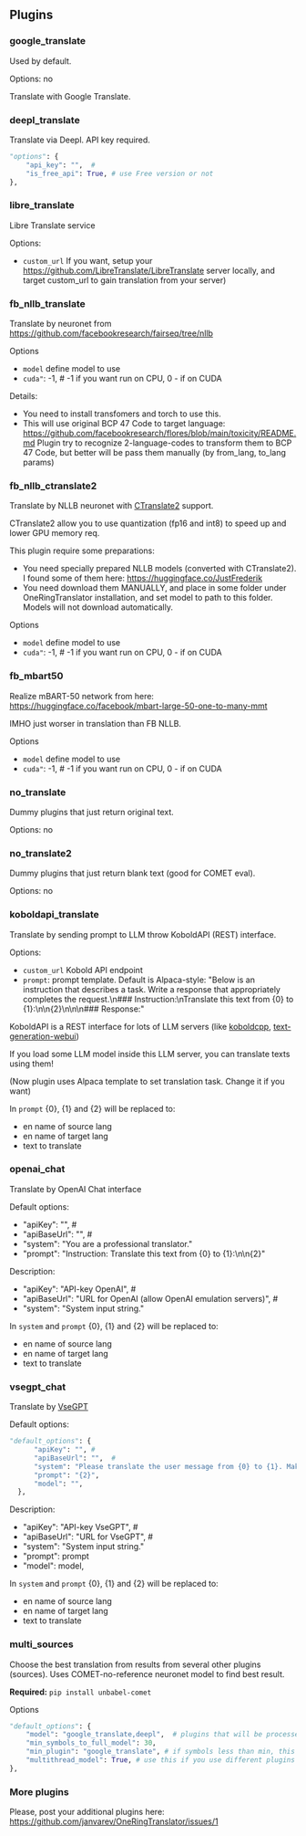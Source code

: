 ## Plugins

### google_translate

Used by default. 

Options: no

Translate with Google Translate.

### deepl_translate

Translate via Deepl. API key required. 

```python
"options": {
    "api_key": "",  #
    "is_free_api": True, # use Free version or not
},
```

### libre_translate

Libre Translate service

Options:
- `custom_url` If you want, setup your https://github.com/LibreTranslate/LibreTranslate server locally, and target custom_url to gain translation from your server)

### fb_nllb_translate

Translate by neuronet from https://github.com/facebookresearch/fairseq/tree/nllb

Options
- `model` define model to use 
- `cuda"`: -1, # -1 if you want run on CPU, 0 - if on CUDA

Details:
- You need to install transfomers and torch to use this.
- This will use original BCP 47 Code to target language: https://github.com/facebookresearch/flores/blob/main/toxicity/README.md
Plugin try to recognize 2-language-codes to transform them to BCP 47 Code, but better will be pass them manually (by from_lang, to_lang params)  

### fb_nllb_ctranslate2

Translate by NLLB neuronet with [CTranslate2](https://opennmt.net/CTranslate2/index.html) support.

CTranslate2 allow you to use quantization (fp16 and int8) to speed up and lower GPU memory req.

This plugin require some preparations:
- You need specially prepared NLLB models (converted with CTranslate2). I found some of them here: https://huggingface.co/JustFrederik
- You need download them MANUALLY, and place in some folder under OneRingTranslator installation, and set model to path to this folder. 
Models will not download automatically.

Options
- `model` define model to use 
- `cuda"`: -1, # -1 if you want run on CPU, 0 - if on CUDA

### fb_mbart50

Realize mBART-50 network from here: https://huggingface.co/facebook/mbart-large-50-one-to-many-mmt

IMHO just worser in translation than FB NLLB.

Options
- `model` define model to use 
- `cuda"`: -1, # -1 if you want run on CPU, 0 - if on CUDA


### no_translate

Dummy plugins that just return original text. 

Options: no

### no_translate2

Dummy plugins that just return blank text (good for COMET eval). 

Options: no

### koboldapi_translate

Translate by sending prompt to LLM throw KoboldAPI (REST) interface. 

Options:
- `custom_url` Kobold API endpoint
- `prompt`: prompt template. Default is Alpaca-style: "Below is an instruction that describes a task. Write a response that appropriately completes the request.\n### Instruction:\nTranslate this text from {0} to {1}:\n\n{2}\n\n\n### Response:"

KoboldAPI is a REST interface for lots of LLM servers (like [koboldcpp](https://github.com/LostRuins/koboldcpp/releases), [text-generation-webui](https://github.com/oobabooga/text-generation-webui))

If you load some LLM model inside this LLM server, you can translate texts using them!

(Now plugin uses Alpaca template to set translation task. Change it if you want)

In `prompt` {0}, {1} and {2} will be replaced to: 
- en name of source lang
- en name of target lang
- text to translate

### openai_chat

Translate by OpenAI Chat interface

Default options:
- "apiKey": "", #
- "apiBaseUrl": "",  #
- "system": "You are a professional translator."
- "prompt": "Instruction: Translate this text from {0} to {1}:\n\n{2}"

Description:
- "apiKey": "API-key OpenAI", #
- "apiBaseUrl": "URL for OpenAI (allow OpenAI emulation servers)",  #
- "system": "System input string."

In `system` and `prompt` {0}, {1} and {2} will be replaced to: 
- en name of source lang
- en name of target lang
- text to translate

### vsegpt_chat

Translate by [VseGPT](https://vsegpt.ru/)

Default options:
```python
"default_options": {
      "apiKey": "", #
      "apiBaseUrl": "",  #
      "system": "Please translate the user message from {0} to {1}. Make the translation sound as natural as possible. Don't use any non-related phrases in result, answer with only translation text.",
      "prompt": "{2}",
      "model": "",
  },
```
Description:
- "apiKey": "API-key VseGPT", #
- "apiBaseUrl": "URL for VseGPT",  #
- "system": "System input string."
- "prompt": prompt
- "model": model,

In `system` and `prompt` {0}, {1} and {2} will be replaced to: 
- en name of source lang
- en name of target lang
- text to translate


### multi_sources

Choose the best translation from results from several other plugins (sources). 
Uses COMET-no-reference neuronet model to find best result.

**Required:** `pip install unbabel-comet`

Options
```python
"default_options": {
    "model": "google_translate,deepl",  # plugins that will be processed
    "min_symbols_to_full_model": 30,
    "min_plugin": "google_translate", # if symbols less than min, this will be used
    "multithread_model": True, # use this if you use different plugins in model - this speedup by multithread tasks
},
```



### More plugins

Please, post your additional plugins here:
https://github.com/janvarev/OneRingTranslator/issues/1
